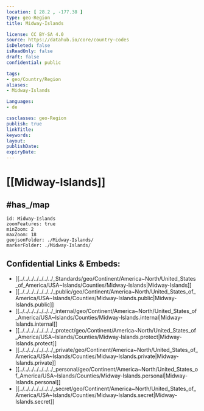```yaml
---
location: [ 28.2 , -177.38 ] 
type: geo-Region
title: Midway-Islands

license: CC BY-SA 4.0
source: https://datahub.io/core/country-codes
isDeleted: false
isReadOnly: false
draft: false
confidential: public

tags:
- geo/Country/Region
aliases:
- Midway-Islands

Languages:
- de

cssclasses: geo-Region
publish: true
linkTitle: 
keywords: 
layout: 
publishDate: 
expiryDate: 
---
```


# [[Midway-Islands]] 


## #has_/map 


```leaflet
id: Midway-Islands
zoomFeatures: true 
minZoom: 2 
maxZoom: 18
geojsonFolder: ./Midway-Islands/
markerFolder: ./Midway-Islands/
```


## Confidential Links & Embeds: 
- [[../../../../../../../_Standards/geo/Continent/America~North/United_States_of_America/USA~Islands/Counties/Midway-Islands|Midway-Islands]] 
- [[../../../../../../../_public/geo/Continent/America~North/United_States_of_America/USA~Islands/Counties/Midway-Islands.public|Midway-Islands.public]] 
- [[../../../../../../../_internal/geo/Continent/America~North/United_States_of_America/USA~Islands/Counties/Midway-Islands.internal|Midway-Islands.internal]] 
- [[../../../../../../../_protect/geo/Continent/America~North/United_States_of_America/USA~Islands/Counties/Midway-Islands.protect|Midway-Islands.protect]] 
- [[../../../../../../../_private/geo/Continent/America~North/United_States_of_America/USA~Islands/Counties/Midway-Islands.private|Midway-Islands.private]] 
- [[../../../../../../../_personal/geo/Continent/America~North/United_States_of_America/USA~Islands/Counties/Midway-Islands.personal|Midway-Islands.personal]] 
- [[../../../../../../../_secret/geo/Continent/America~North/United_States_of_America/USA~Islands/Counties/Midway-Islands.secret|Midway-Islands.secret]] 

